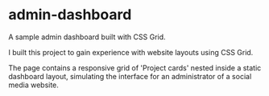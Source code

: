 # admin-dashboard
A sample admin dashboard built with CSS Grid.

I built this project to gain experience with website layouts using CSS Grid.

The page contains a responsive grid of 'Project cards' nested inside a static dashboard layout, simulating the interface for an administrator of a social media website.